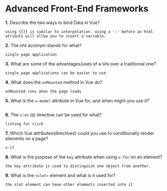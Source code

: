# Advanced Front-End Frameworks


**1.** Describe the two ways to bind Data in Vue?
```
using {{}} is similar to interpolation. using a ':' before an html atribute will allow you to insert a variable.
```

**2.** The `SPA` acronym stands for what?
```
single page application
```
**3.** What are some of the advantages/uses of a `SPA` over a traditional one?
```
single page applications can be easier to use

```
**4.** What does the `onMounted` method in Vue do?
```
onMounted runs when the page loads
```
**5.** What is the `v-model` attribute in Vue for, and when might you use it?
<!-- enter you answer in the space below -->
```

```
**6.** The `v:on` (`@`) directive can be used for what?
<!-- enter you answer in the space below -->
```
listing for click 
```
**7.** Which Vue attributes(directives) could you use to conditionally render elements on a page?
<!-- enter you answer in the space below -->
```
v-if
```
**8.** What is the purpose of the `key` attribute when using `v-for` on an element?
```
the hey attribute is used to distinguish one object from another.
```
**9.** What is the `<slot>` element and what is it used for?
<!-- enter you answer in the space below -->
```
the slot element can have other elements inserted into it
```
